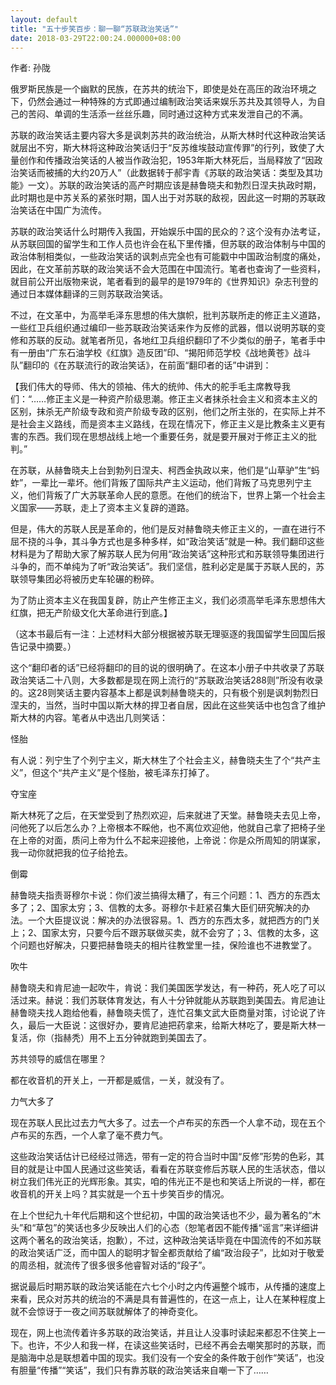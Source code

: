 ```yaml
---
layout: default
title: "五十步笑百步：聊一聊“苏联政治笑话”"
date: 2018-03-29T22:00:24.000000+08:00
---
```


作者: 孙陇

俄罗斯民族是一个幽默的民族，在苏共的统治下，即使是处在高压的政治环境之下，仍然会通过一种特殊的方式即通过编制政治笑话来娱乐苏共及其领导人，为自己的苦闷、单调的生活添一丝丝乐趣，同时通过这种方式来发泄自己的不满。

苏联的政治笑话主要内容大多是讽刺苏共的政治统治，从斯大林时代这种政治笑话就层出不穷，斯大林将这种政治笑话归于“反苏维埃鼓动宣传罪”的行列，致使了大量创作和传播政治笑话的人被当作政治犯，1953年斯大林死后，当局释放了“因政治笑话而被捕的大约20万人”（此数据转于郝宇青《苏联的政治笑话：类型及其功能》一文）。苏联的政治笑话的高产时期应该是赫鲁晓夫和勃烈日涅夫执政时期，此时期也是中苏关系的紧张时期，国人出于对苏联的敌视，因此这一时期的苏联政治笑话在中国广为流传。

苏联的政治笑话什么时期传入我国，开始娱乐中国的民众的？这个没有办法考证，从苏联回国的留学生和工作人员也许会在私下里传播，但苏联的政治体制与中国的政治体制相类似，一些政治笑话的讽刺点完全也有可能戳中中国政治制度的痛处，因此，在文革前苏联的政治笑话不会大范围在中国流行。笔者也查询了一些资料，就目前公开出版物来说，笔者看到的最早的是1979年的《世界知识》杂志刊登的通过日本媒体翻译的三则苏联政治笑话。

不过，在文革中，为高举毛泽东思想的伟大旗帜，批判苏联所走的修正主义道路，一些红卫兵组织通过编印一些苏联政治笑话来作为反修的武器，借以说明苏联的变修和苏联的反动。就笔者所见，各地红卫兵组织翻印了不少类似的册子，笔者手中有一册由“广东石油学校《红旗》造反团”印、“揭阳师范学校《战地黄苍》战斗队”翻印的《在苏联流行的政治笑话》，在前面“翻印者的话”中讲到：

【我们伟大的导师、伟大的领袖、伟大的统帅、伟大的舵手毛主席教导我们：“……修正主义是一种资产阶级思潮。修正主义者抹杀社会主义和资本主义的区别，抹杀无产阶级专政和资产阶级专政的区别，他们之所主张的，在实际上并不是社会主义路线，而是资本主义路线，在现在情况下，修正主义是比教条主义更有害的东西。我们现在思想战线上地一个重要任务，就是要开展对于修正主义的批判。”

在苏联，从赫鲁晓夫上台到勃列日涅夫、柯西金执政以来，他们是“山草驴”生“蚂蚱”，一辈比一辈坏。他们背叛了国际共产主义运动，他们背叛了马克思列宁主义，他们背叛了广大苏联革命人民的意愿。在他们的统治下，世界上第一个社会主义国家——苏联，走上了资本主义复辟的道路。

但是，伟大的苏联人民是革命的，他们是反对赫鲁晓夫修正主义的，一直在进行不屈不挠的斗争，其斗争方式也是多种多样，如“政治笑话”就是一种。我们翻印这些材料是为了帮助大家了解苏联人民为何用“政治笑话”这种形式和苏联领导集团进行斗争的，而不单纯为了听“政治笑话”。我们坚信，胜利必定是属于苏联人民的，苏联领导集团必将被历史车轮碾的粉碎。

为了防止资本主义在我国复辟，防止产生修正主义，我们必须高举毛泽东思想伟大红旗，把无产阶级文化大革命进行到底。】

（这本书最后有一注：上述材料大部分根据被苏联无理驱逐的我国留学生回国后报告记录中摘要。）

这个“翻印者的话”已经将翻印的目的说的很明确了。在这本小册子中共收录了苏联政治笑话二十八则，大多数都是现在网上流行的“苏联政治笑话288则”所没有收录的。这28则笑话主要内容基本上都是讽刺赫鲁晓夫的，只有极个别是讽刺勃烈日涅夫的，当然，当时中国以斯大林的捍卫者自居，因此在这些笑话中也包含了维护斯大林的内容。笔者从中选出几则笑话：

怪胎

有人说：列宁生了个列宁主义，斯大林生了个社会主义，赫鲁晓夫生了个“共产主义”，但这个“共产主义”是个怪胎，被毛泽东打掉了。

夺宝座

斯大林死了之后，在天堂受到了热烈欢迎，后来就进了天堂。赫鲁晓夫去见上帝，问他死了以后怎么办？上帝根本不睬他，也不离位欢迎他，他就自己拿了把椅子坐在上帝的对面，质问上帝为什么不起来迎接他，上帝说：你是众所周知的阴谋家，我一动你就把我的位子给抢去。

倒霉

赫鲁晓夫指责哥穆尔卡说：你们波兰搞得太糟了，有三个问题：1、西方的东西太多了；2、国家太穷；3、信教的太多。哥穆尔卡赶紧召集大臣们研究解决的办法。一个大臣提议说：解决的办法很容易。1、西方的东西太多，就把西方的门关上；2、国家太穷，只要今后不跟苏联做买卖，就不会穷了；3、信教的太多，这个问题也好解决，只要把赫鲁晓夫的相片往教堂里一挂，保险谁也不进教堂了。

吹牛

赫鲁晓夫和肯尼迪一起吹牛，肯说：我们美国医学发达，有一种药，死人吃了可以活过来。赫说：我们苏联体育发达，有人十分钟就能从苏联跑到美国去。肯尼迪让赫鲁晓夫找人跑给他看，赫鲁晓夫慌了，连忙召集文武大臣商量对策，讨论说了许久，最后一大臣说：这很好办，要肯尼迪把药拿来，给斯大林吃了，要是斯大林一复活，你（指赫秃）用不上五分钟就跑到美国去了。

苏共领导的威信在哪里？

都在收音机的开关上，一开都是威信，一关，就没有了。

力气大多了

现在苏联人民比过去力气大多了。过去一个卢布买的东西一个人拿不动，现在五个卢布买的东西，一个人拿了毫不费力气。

这些政治笑话估计已经经过筛选，带有一定的符合当时中国“反修”形势的色彩，其目的就是让中国人民通过这些笑话，看看在苏联变修后苏联人民的生活状态，借以树立我们伟光正的光辉形象。其实，咱的伟光正不是也和笑话上所说的一样，都在收音机的开关上吗？其实就是一个五十步笑百步的情况。

在上个世纪九十年代后期和这个世纪初，中国的政治笑话也不少，最为著名的“木头”和“草包”的笑话也多少反映出人们的心态（恕笔者因不能传播“谣言”来详细讲这两个著名的政治笑话，抱歉），不过，这种政治笑话毕竟在中国流传的不如苏联的政治笑话广泛，而中国人的聪明才智全都贡献给了编“政治段子”，比如对于敬爱的周丞相，就流传了很多很多他睿智对话的“段子”。

据说最后时期苏联的政治笑话能在六七个小时之内传遍整个城市，从传播的速度上来看，民众对苏共的统治的不满是具有普遍性的，在这一点上，让人在某种程度上就不会惊讶于一夜之间苏联就解体了的神奇变化。

现在，网上也流传着许多苏联的政治笑话，并且让人没事时读起来都忍不住笑上一下。也许，不少人和我一样，在读这些笑话时，已经不再会去嘲笑那时的苏联，而是脑海中总是联想着中国的现实。我们没有一个安全的条件敢于创作“笑话”，也没有胆量“传播”“笑话”，我们只有靠苏联的政治笑话来自嘲一下了……

